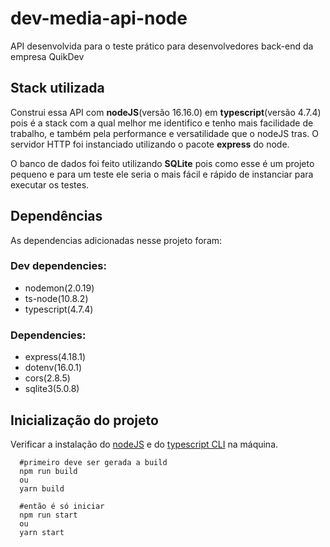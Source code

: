 # dev-media-api-node
API desenvolvida para o teste prático para desenvolvedores back-end da empresa QuikDev

## Stack utilizada
Construi essa API com **nodeJS**(versão 16.16.0) em **typescript**(versão 4.7.4) pois é a stack com a qual melhor me identifico e tenho mais facilidade de trabalho, e também pela performance e versatilidade que o nodeJS tras. O servidor HTTP foi instanciado utilizando o pacote **express** do node.

O banco de dados foi feito utilizando **SQLite** pois como esse é um projeto pequeno e para um teste ele seria o mais fácil e rápido de instanciar para executar os testes.  

## Dependências
As dependencias adicionadas nesse projeto foram:

### Dev dependencies:
 - nodemon(2.0.19)
 - ts-node(10.8.2)
 - typescript(4.7.4)
### Dependencies:
 - express(4.18.1)
 - dotenv(16.0.1)
 - cors(2.8.5)
 - sqlite3(5.0.8)
 
## Inicialização do projeto
Verificar a instalação do [nodeJS](https://nodejs.org/en/download/) e do [typescript CLI](https://www.typescriptlang.org/download) na máquina.
```
  #primeiro deve ser gerada a build
  npm run build
  ou
  yarn build
  
  #então é só iniciar
  npm run start
  ou
  yarn start
```
